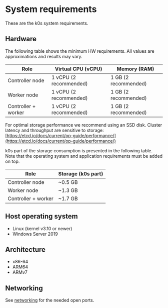 # System requirements

These are the k0s system requirements.

## Hardware

The following table shows the minimum HW requirements. All values are approximations and results may vary.

| Role                | Virtual CPU (vCPU)     | Memory (RAM)           |
|---------------------|------------------------|------------------------|
| Controller node     | 1 vCPU (2 recommended) | 1 GB (2 recommended)   |
| Worker node         | 1 vCPU (2 recommended) | 1 GB (2 recommended)   |
| Controller + worker | 1 vCPU (2 recommended) | 1 GB (2 recommended)   |

For optimal storage performance we recommend using an SSD disk. Cluster latency and throughput are sensitive to storage:
[https://etcd.io/docs/current/op-guide/performance/](https://etcd.io/docs/current/op-guide/performance/)

k0s part of the storage consumption is presented in the following table. Note that the operating system and application requirements must be added on top.

| Role                 | Storage (k0s part) |
|----------------------|--------------------|
| Controller node      | ~0.5 GB            |
| Worker node          | ~1.3 GB            |
| Controller + worker  | ~1.7 GB            |

## Host operating system

- Linux (kernel v3.10 or newer)
- Windows Server 2019

## Architecture

- x86-64
- ARM64
- ARMv7

## Networking

See [networking](networking.md) for the needed open ports.
